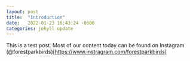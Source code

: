 ```yaml
---
layout: post
title:  "Introduction"
date:   2022-01-23 16:43:24 -0600
categories: jekyll update
---
```


This is a test post. Most of our content today can be found on Instagram (@forestparkbirds)[https://www.instragram.com/forestparkbirds]
